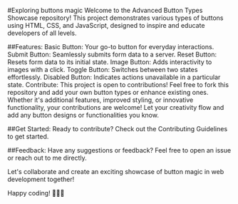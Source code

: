 #Exploring buttons magic
Welcome to the Advanced Button Types Showcase repository! This project demonstrates various types of buttons using HTML, CSS, and JavaScript, designed to inspire and educate developers of all levels.

##Features:
Basic Button: Your go-to button for everyday interactions.
Submit Button: Seamlessly submits form data to a server.
Reset Button: Resets form data to its initial state.
Image Button: Adds interactivity to images with a click.
Toggle Button: Switches between two states effortlessly.
Disabled Button: Indicates actions unavailable in a particular state.
Contribute:
This project is open to contributions! Feel free to fork this repository and add your own button types or enhance existing ones. Whether it's additional features, improved styling, or innovative functionality, your contributions are welcome! Let your creativity flow and add any button designs or functionalities you know.

##Get Started:
Ready to contribute? Check out the Contributing Guidelines to get started.

##Feedback:
Have any suggestions or feedback? Feel free to open an issue or reach out to me directly.

Let's collaborate and create an exciting showcase of button magic in web development together!

Happy coding! 🚀👨‍💻

